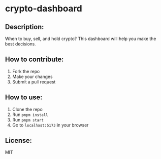 # crypto-dashboard

## Description:

When to buy, sell, and hold crypto? This dashboard will help you make the best decisions.

## How to contribute:

1. Fork the repo
2. Make your changes
3. Submit a pull request

## How to use:

1. Clone the repo
2. Run `pnpm install`
3. Run `pnpm start`
4. Go to `localhost:5173` in your browser

## License:

MIT
